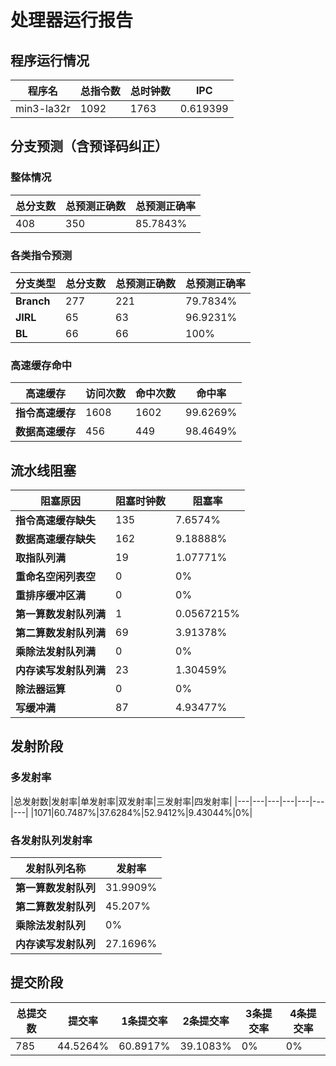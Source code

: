 # 处理器运行报告
## 程序运行情况
|程序名|总指令数|总时钟数|IPC|
|---|---|---|---|
|min3-la32r|1092|1763|0.619399|

## 分支预测（含预译码纠正）
### 整体情况
|总分支数|总预测正确数|总预测正确率|
|---|---|---|
|408|350|85.7843%|

### 各类指令预测
|分支类型|总分支数|总预测正确数|总预测正确率|
|---|---|---|---|
|**Branch**| 277 | 221 | 79.7834%|
|**JIRL**| 65 | 63 | 96.9231%|
|**BL**| 66 | 66 | 100%|

### 高速缓存命中
|高速缓存|访问次数|命中次数|命中率|
|---|---|---|---|
|**指令高速缓存**| 1608 | 1602 | 99.6269%|
|**数据高速缓存**| 456 | 449 | 98.4649%|
## 流水线阻塞
|阻塞原因|阻塞时钟数|阻塞率|
|---|---|---|
|**指令高速缓存缺失**| 135 | 7.6574%|
|**数据高速缓存缺失**| 162 | 9.18888%|
|**取指队列满**| 19 | 1.07771%|
|**重命名空闲列表空**|0 | 0%|
|**重排序缓冲区满**|0 | 0%|
|**第一算数发射队列满**|1 | 0.0567215%|
|**第二算数发射队列满**|69 | 3.91378%|
|**乘除法发射队列满**|0 | 0%|
|**内存读写发射队列满**|23 | 1.30459%|
|**除法器运算**|0 | 0%|
|**写缓冲满**|87 | 4.93477%|

## 发射阶段
### 多发射率
|总发射数|发射率|单发射率|双发射率|三发射率|四发射率|
|---|---|---|---|---|---|---|
|1071|60.7487%|37.6284%|52.9412%|9.43044%|0%|

### 各发射队列发射率
|发射队列名称|发射率|
|---|---|
|**第一算数发射队列**|31.9909%|
|**第二算数发射队列**|45.207%|
|**乘除法发射队列**|0%|
|**内存读写发射队列**|27.1696%|

## 提交阶段
|总提交数|提交率|1条提交率|2条提交率|3条提交率|4条提交率|
|---|---|---|---|---|---|
|785|44.5264%|60.8917%|39.1083%|0%|0%|
